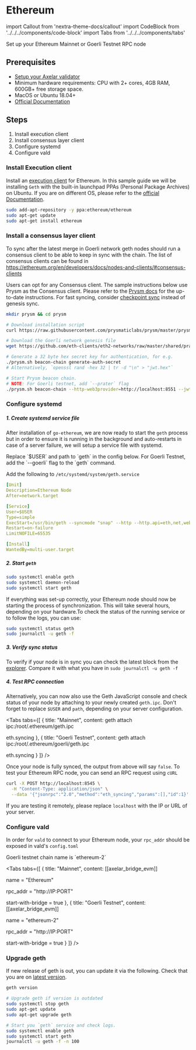 # Ethereum

import Callout from 'nextra-theme-docs/callout'
import CodeBlock from '../../../components/code-block'
import Tabs from '../../../components/tabs'

Set up your Ethereum Mainnet or Goerli Testnet RPC node

## Prerequisites

- [Setup your Axelar validator](/validator/setup)
- Minimum hardware requirements: CPU with 2+ cores, 4GB RAM, 600GB+ free storage space.
- MacOS or Ubuntu 18.04+
- [Official Documentation](https://ethereum.org/en/developers/docs/nodes-and-clients)


## Steps
1. Install execution client
2. Install consensus layer client
3. Configure systemd
4. Configure vald


### Install Execution client

Install an [execution client](https://ethereum.org/en/developers/docs/nodes-and-clients/#execution-clients) for Ethereum.
In this sample guide we will be installing `Geth` with the built-in launchpad PPAs (Personal Package Archives) on Ubuntu. If you are on different OS, please refer to the [official Documentation](https://geth.ethereum.org/docs/getting-started).

```bash
sudo add-apt-repository -y ppa:ethereum/ethereum
sudo apt-get update
sudo apt-get install ethereum
```

### Install a consensus layer client

To sync after the latest merge in Goerli network geth nodes should run a consensus client to be able to keep in sync with the chain. The list of consensus clients can be found in https://ethereum.org/en/developers/docs/nodes-and-clients/#consensus-clients

Users can opt for any Consensus client. The sample instructions below
use Prysm as the Consensus client.
Please refer to the [Prysm docs](https://docs.prylabs.network/docs/install/install-with-script) for the up-to-date instructions. For fast syncing,
consider [checkpoint sync](https://docs.prylabs.network/docs/prysm-usage/checkpoint-sync) instead of genesis sync.

```bash
mkdir prysm && cd prysm

# Download installation script
curl https://raw.githubusercontent.com/prysmaticlabs/prysm/master/prysm.sh --output prysm.sh && chmod +x prysm.sh

# Download the Goerli network genesis file
wget https://github.com/eth-clients/eth2-networks/raw/master/shared/prater/genesis.ssz

# Generate a 32 byte hex secret key for authentication, for e.g.
./prysm.sh beacon-chain generate-auth-secret
# Alternatively, `openssl rand -hex 32 | tr -d "\n" > "jwt.hex"`

# Start Prysm beacon chain.
# NOTE: For Goerli testnet, add `--prater` flag
./prysm.sh beacon-chain --http-web3provider=http://localhost:8551 --jwt-secret=/path/to/jwt.hex --genesis-state=./genesis.ssz
```

### Configure systemd

##### 1. Create systemd service file

After installation of `go-ethereum`, we are now ready to start the `geth` process but in order to ensure it is running in the background and auto-restarts in case of a server failure, we will setup a service file with systemd.

<Callout type="error" emoji="⚠️">
  Replace `$USER` and path to `geth` in the config below.
  For Goerli Testnet, add the `--goerli` flag to the `geth` command.
</Callout>

Add the following to `/etc/systemd/system/geth.service`
```yaml
[Unit]
Description=Ethereum Node
After=network.target

[Service]
User=$USER
Type=simple
ExecStart=/usr/bin/geth --syncmode "snap" --http --http.api=eth,net,web3,engine --http.vhosts * --http.addr 0.0.0.0 --authrpc.jwtsecret=/path/to/jwt.hex --override.terminaltotaldifficulty 50000000000000000
Restart=on-failure
LimitNOFILE=65535

[Install]
WantedBy=multi-user.target
```

##### 2. Start `geth`

```bash
sudo systemctl enable geth
sudo systemctl daemon-reload
sudo systemctl start geth
```

If everything was set-up correctly, your Ethereum node should now be starting the process of synchronization. This will take several hours, depending on your hardware.To check the status of the running service or to follow the logs, you can use:

```bash
sudo systemctl status geth
sudo journalctl -u geth -f
```

##### 3. Verify sync status

To verify if your node is in sync you can check the latest block from the [explorer](https://goerli.etherscan.io/).
Compare it with what you have in `sudo journalctl -u geth -f`


##### 4. Test RPC connection

Alternatively, you can now also use the Geth JavaScript console and check status of your node by attaching to your newly created `geth.ipc`. Don't forget to replace `$USER` and `path`, depending on your server configuration.

<Tabs tabs={[
{
title: "Mainnet",
content: <CodeBlock language="bash">
geth attach ipc:/root/.ethereum/geth.ipc

eth.syncing
</CodeBlock>
},
{
title: "Goerli Testnet",
content: <CodeBlock language="bash">
geth attach ipc:/root/.ethereum/goerli/geth.ipc

eth.syncing
</CodeBlock>
}
]} />

Once your node is fully synced, the output from above will say `false`. To test your Ethereum RPC node, you can send an RPC request using `cURL`

```bash
curl -X POST http://localhost:8545 \
  -H "Content-Type: application/json" \
  --data '{"jsonrpc":"2.0","method":"eth_syncing","params":[],"id":1}'
```

If you are testing it remotely, please replace `localhost` with the IP or URL of your server.

### Configure vald

In order for `vald` to connect to your Ethereum node, your `rpc_addr` should be exposed in
vald's `config.toml`

<Callout emoji="📝">
  Goerli testnet chain name is `ethereum-2`
</Callout>

<Tabs tabs={[
{
title: "Mainnet",
content: <CodeBlock language="yaml">
[[axelar_bridge_evm]]

name = "Ethereum"

rpc_addr = "http://IP:PORT"

start-with-bridge = true
</CodeBlock>
},
{
title: "Goerli Testnet",
content: <CodeBlock language="yaml">
[[axelar_bridge_evm]]

name = "ethereum-2"

rpc_addr = "http://IP:PORT"

start-with-bridge = true
</CodeBlock>
}
]} />


### Upgrade geth

If new release of geth is out, you can update it via the following.
Check that you are on [latest version](https://github.com/ethereum/go-ethereum/releases).

```bash
geth version

# Upgrade geth if version is outdated
sudo systemctl stop geth
sudo apt-get update
sudo apt-get upgrade geth

# Start you `geth` service and check logs.
sudo systemctl enable geth
sudo systemctl start geth
journalctl -u geth -f -n 100
```
